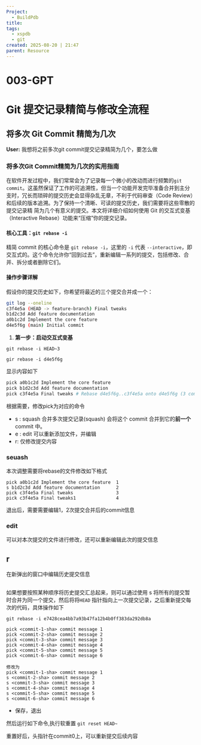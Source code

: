 ```yaml
---
Project:
  - BuildPdb
title:
tags:
  - xspdb
  - git
created: 2025-08-20 | 21:47
parent: Resource
---
```

# 003-GPT

# Git 提交记录精简与修改全流程

## 将多次 Git Commit 精简为几次

**User:** 我想将之前多次git commit提交记录精简为几个，要怎么做


### 将多次Git Commit精简为几次的实用指南

在软件开发过程中，我们常常会为了记录每一个微小的改动而进行频繁的`git commit`。这虽然保证了工作的可追溯性，但当一个功能开发完毕准备合并到主分支时，冗长而琐碎的提交历史会显得杂乱无章，不利于代码审查（Code Review）和后续的版本追溯。为了保持一个清晰、可读的提交历史，我们需要将这些零散的提交记录精 简为几个有意义的提交。本文将详细介绍如何使用 Git 的交互式变基（Interactive Rebase）功能来“压缩”你的提交记录。

#### 核心工具：`git rebase -i`

精简 commit 的核心命令是 `git rebase -i`，这里的 `-i` 代表 `--interactive`，即交互式的。这个命令允许你“回到过去”，重新编辑一系列的提交，包括修改、合并、拆分或者删除它们。

#### 操作步骤详解

假设你的提交历史如下，你希望将最近的三个提交合并成一个：

```bash 
git log --oneline 
c3f4e5a (HEAD -> feature-branch) Final tweaks 
b1d2c3d Add feature documentation 
a0b1c2d Implement the core feature 
d4e5f6g (main) Initial commit
```

1. **第一步：启动交互式变基**

```
git rebase -i HEAD~3

gir rebase -i d4e5f6g
```
显示内容如下
```bash 
pick a0b1c2d Implement the core feature 
pick b1d2c3d Add feature documentation 
pick c3f4e5a Final tweaks # Rebase d4e5f6g..c3f4e5a onto d4e5f6g (3 commands) # # Commands:
```
根据需要，修改pick为对应的命令
- s : squash 合并多次提交记录(squash) 会将这个 commit 合并到它的**前一个** commit 中。
- e : edit 可以重新添加文件，并编辑
- r: 仅修改提交内容

### seuash
本次调整需要将rebase的文件修改如下格式
```
pick a0b1c2d Implement the core feature  1 
s b1d2c3d Add feature documentation      2
pick c3f4e5a Final tweaks                3
pick c3f4e5a Final tweaks1               4

```

退出后，需要需要编辑1，2次提交合并后的commit信息

### edit
可以对本次提交的文件进行修改，还可以重新编辑此次的提交信息

## r 
在新弹出的窗口中编辑历史提交信息

## 
如果想要按照某种顺序将历史提交汇总起来，则可以通过使用 s 将所有的提交暂时合并为同一个提交，然后将将`HEAD` 指针指向上一次提交记录，之后重新提交每次的代码，具体操作如下

```
git rebase -i e7428cea4bb7a93b47fa12b4b0ff383da292db8a
```

```
pick <commit-1-sha> commit message 1 
pick <commit-2-sha> commit message 2 
pick <commit-3-sha> commit message 3 
pick <commit-4-sha> commit message 4 
pick <commit-5-sha> commit message 5 
pick <commit-6-sha> commit message 6 

修改为
pick <commit-1-sha> commit message 1 
s <commit-2-sha> commit message 2 
s <commit-3-sha> commit message 3 
s <commit-4-sha> commit message 4 
s <commit-5-sha> commit message 5 
s <commit-6-sha> commit message 6 
```
- 保存，退出

然后运行如下命令,执行软重置
`git reset HEAD~`

重置好后，头指针在commit0上，可以重新提交后续内容